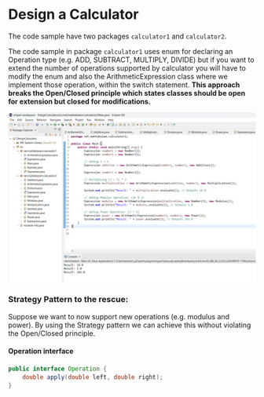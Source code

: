 # Design a Calculator

The code sample have two packages `calculator1` and `calculator2`.

The code sample in package `calculator1` uses enum for declaring an Operation type (e.g. ADD, SUBTRACT, MULTIPLY, DIVIDE) but if you want to extend the number of operations
supported by calculator you will have to modify the enum and also the ArithmeticExpression class where we implement those operation, within the switch statement.
**This approach breaks the Open/Closed principle which states classes should be open for extension but closed for modifications.**

!["Java Code for a Calculator Design"](calculator.png?raw=true)

### Strategy Pattern to the rescue:
Suppose we want to now support new operations (e.g. modulus and power). By using the Strategy pattern we can achieve this without violating the Open/Closed principle.

#### Operation interface
```java
public interface Operation {
	double apply(double left, double right);
}
```
